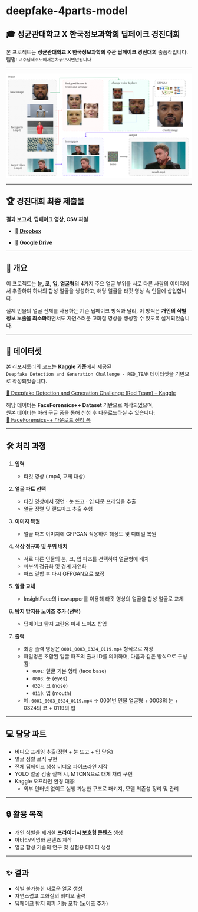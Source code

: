 # deepfake-4parts-model

## 🎓 성균관대학교 X 한국정보과학회 딥페이크 경진대회

본 프로젝트는 **성균관대학교 X 한국정보과학회 주관 딥페이크 경진대회** 출품작입니다.  
팀명: `교수님제주도에서는차긁으시면안됩니다`

---

![Model Logic](./assets/logic.png)

---

## 🏆 경진대회 최종 제출물
**결과 보고서, 딥페이크 영상, CSV 파일**
  - 📁 [**Dropbox**](https://www.dropbox.com/scl/fo/gk62g964fwpqehil8dtr1/AC6wZi1NHsU9ZVP_tIF3ARU?rlkey=dium1k0z2k7zfa71s0vizxod4&st=d7e463ic&dl=0)

  - 📁 [**Google Drive**](https://drive.google.com/drive/folders/1FtjevDcXHJSRE3p9-ccUxFjRkmXG5hD2?usp=sharing)

---

## 📌 개요

이 프로젝트는 **눈, 코, 입, 얼굴형**의 4가지 주요 얼굴 부위를 서로 다른 사람의 이미지에서 추출하여 하나의 합성 얼굴을 생성하고, 해당 얼굴을 타깃 영상 속 인물에 삽입합니다.

실제 인물의 얼굴 전체를 사용하는 기존 딥페이크 방식과 달리, 이 방식은 **개인의 식별 정보 노출을 최소화**하면서도 자연스러운 고화질 영상을 생성할 수 있도록 설계되었습니다.

---

## 📂 데이터셋

본 리포지토리의 코드는 **Kaggle 기준**에서 제공된  
`Deepfake Detection and Generation Challenge - RED_TEAM` 데이터셋을 기반으로 작성되었습니다.

[🔗 Deepfake Detection and Generation Challenge (Red Team) – Kaggle](https://www.kaggle.com/competitions/Deepfake_Detection_and_Generation_Challenge_Red_Team)

해당 데이터는 **FaceForensics++ Dataset** 기반으로 제작되었으며,  
원본 데이터는 아래 구글 폼을 통해 신청 후 다운로드하실 수 있습니다:  
[📝 FaceForensics++ 다운로드 신청 폼](https://docs.google.com/forms/d/e/1FAIpQLSdRRR3L5zAv6tQ_CKxmK4W96tAab_pfBu2EKAgQbeDVhmXagg/viewform)

---

## 🛠️ 처리 과정

1. **입력**
   - 타깃 영상 (.mp4, 교체 대상)

2. **얼굴 파트 선택**
   - 타깃 영상에서 정면 · 눈 뜨고 · 입 다문 프레임을 추출
   - 얼굴 정렬 및 랜드마크 추출 수행

3. **이미지 복원**
   - 얼굴 파츠 이미지에 GFPGAN 적용하여 해상도 및 디테일 복원

4. **색상 정규화 및 부위 배치**
   - 서로 다른 인물의 눈, 코, 입 파츠를 선택하여 얼굴형에 배치
   - 피부색 정규화 및 경계 자연화
   - 파츠 결합 후 다시 GFPGAN으로 보정

5. **얼굴 교체**
   - InsightFace의 inswapper를 이용해 타깃 영상의 얼굴을 합성 얼굴로 교체

6. **탐지 방지용 노이즈 추가 (선택)**
   - 딥페이크 탐지 교란용 미세 노이즈 삽입

7. **출력**
   - 최종 출력 영상은 `0001_0003_0324_0119.mp4` 형식으로 저장
   - 파일명은 조합된 얼굴 파츠의 출처 ID를 의미하며, 다음과 같은 방식으로 구성됨:
     - `0001`: 얼굴 기본 형태 (face base)
     - `0003`: 눈 (eyes)
     - `0324`: 코 (nose)
     - `0119`: 입 (mouth)
   - 예: `0001_0003_0324_0119.mp4` → 0001번 인물 얼굴형 + 0003의 눈 + 0324의 코 + 0119의 입

---

## 💻 담당 파트
- 비디오 프레임 추출(정면 + 눈 뜨고 + 입 닫음)
- 얼굴 정렬 로직 구현
- 전체 딥페이크 생성 비디오 파이프라인 제작
- YOLO 얼굴 검출 실패 시, MTCNN으로 대체 처리 구현
- Kaggle 오프라인 환경 대응:
  - 외부 인터넷 없이도 실행 가능한 구조로 패키지, 모델 의존성 정리 및 관리

---

## 🔒 활용 목적

- 개인 식별을 제거한 **프라이버시 보호형 콘텐츠** 생성
- 아바타/익명화 콘텐츠 제작
- 얼굴 합성 기술의 연구 및 실험용 데이터 생성

---

## ✨ 결과

- 식별 불가능한 새로운 얼굴 생성  
- 자연스럽고 고화질의 비디오 출력  
- 딥페이크 탐지 회피 기능 포함 (노이즈 추가)

